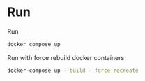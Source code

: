 # Run

Run

```bash
docker compose up
```

Run with force rebuild docker containers

```bash
docker-compose up --build --force-recreate
```
